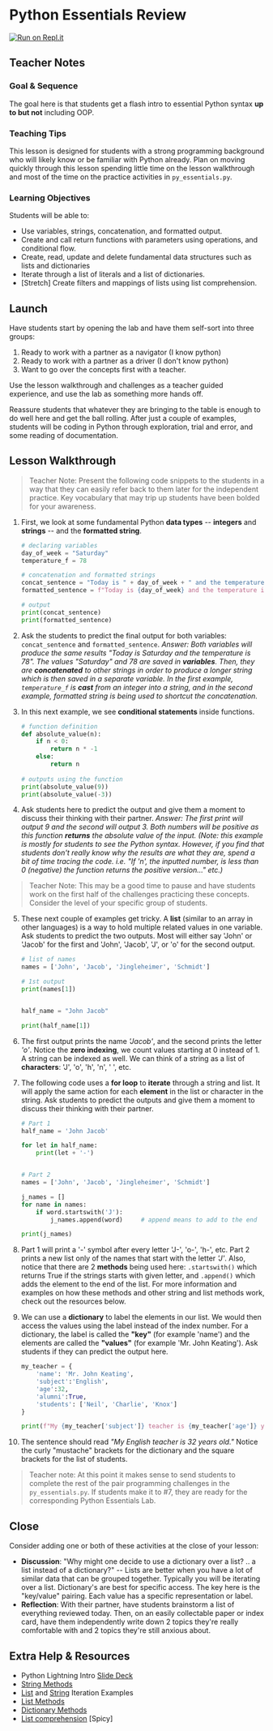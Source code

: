 # Python Essentials Review

[![Run on Repl.it](https://repl.it/badge/github/upperlinecode/<INSERT_GITHUB_EXTENSION>)](https://repl.it/github/upperlinecode/<INSERT_GITHUB_EXTENSION>)

## Teacher Notes

### Goal & Sequence

The goal here is that students get a flash intro to essential Python syntax **up to but not** including OOP. 

### Teaching Tips

This lesson is designed for students with a strong programming background who will likely know or be familiar with Python already. Plan on moving quickly through this lesson spending little time on the lesson walkthrough and most of the time on the practice activities in `py_essentials.py`.

### Learning Objectives

Students will be able to:

- Use variables, strings, concatenation, and formatted output.
- Create and call return functions with parameters using operations, and conditional flow.
- Create, read, update and delete fundamental data structures such as lists and dictionaries
- Iterate through a list of literals and a list of dictionaries.
- [Stretch] Create filters and mappings of lists using list comprehension.

## Launch

Have students start by opening the lab and have them self-sort into three groups:
1. Ready to work with a partner as a navigator (I know python) 
2. Ready to work with a partner as a driver (I don't know python)
3. Want to go over the concepts first with a teacher.

Use the lesson walkthrough and challenges as a teacher guided experience, and use the lab as something more hands off. 

Reassure students that whatever they are bringing to the table is enough to do well here and get the ball rolling. After just a couple of examples, students will be coding in Python through exploration, trial and error, and some reading of documentation.

## Lesson Walkthrough

> Teacher Note: Present the following code snippets to the students in a way that they can easily refer back to them later for the independent practice. Key vocabulary that may trip up students have been bolded for your awareness. 

1. First, we look at some fundamental Python **data types** -- **integers** and **strings** -- and the **formatted string**.

    ```py
    # declaring variables
    day_of_week = "Saturday"
    temperature_f = 78

    # concatenation and formatted strings
    concat_sentence = "Today is " + day_of_week + " and the temperature is " + str(temperature_f)
    formatted_sentence = f"Today is {day_of_week} and the temperature is {temperature_f}"

    # output
    print(concat_sentence)
    print(formatted_sentence)
    ```

2. Ask the students to predict the final output for both variables: `concat_sentence` and `formatted_sentence`. _Answer: Both variables will produce the same results "Today is Saturday and the temperature is 78". The values "Saturday" and 78 are saved in **variables**. Then, they are **concatenated** to other strings in order to produce a longer string which is then saved in a separate variable. In the first example, `temperature_f` is **cast** from an integer into a string, and in the second example, formatted string is being used to shortcut the concatenation._

3. In this next example, we see **conditional statements** inside functions.

    ```py
    # function definition
    def absolute_value(n):
        if n < 0:
            return n * -1
        else:
            return n
        
    # outputs using the function
    print(absolute_value(9))
    print(absolute_value(-3))
    ```

4. Ask students here to predict the output and give them a moment to discuss their thinking with their partner. _Answer: The first print will output 9 and the second will output 3. Both numbers will be positive as this function **returns** the absolute value of the input. (Note: this example is mostly for students to see the Python syntax. However, if you find that students don't really know why the results are what they are, spend a bit of time tracing the code. i.e. "If 'n', the inputted number, is less than 0 (negative) the function returns the positive version..." etc.)_ 

> Teacher Note: This may be a good time to pause and have students work on the first half of the challenges practicing these concepts. Consider the level of your specific group of students.


5. These next couple of examples get tricky. A **list** (similar to an array in other languages) is a way to hold multiple related values in one variable. Ask students to predict the two outputs. Most will either say 'John' or 'Jacob' for the first and 'John', 'Jacob', 'J', or 'o' for the second output. 
    ```py
    # list of names
    names = ['John', 'Jacob', 'Jingleheimer', 'Schmidt']

    # 1st output
    print(names[1])


    half_name = "John Jacob"

    print(half_name[1])
    ```

6. The first output prints the name _'Jacob'_, and the second prints the letter _'o'_. Notice the **zero indexing**, we count values starting at 0 instead of 1. A string can be indexed as well. We can think of a string as a list of **characters**: 'J', 'o', 'h', 'n', ' ', etc.

7. The following code uses a **for loop** to **iterate** through a string and list. It will apply the same action for each **element** in the list or character in the string. Ask students to predict the outputs and give them a moment to discuss their thinking with their partner. 
    ```py
    # Part 1
    half_name = 'John Jacob'

    for let in half_name:
        print(let + '-')


    # Part 2
    names = ['John', 'Jacob', 'Jingleheimer', 'Schmidt']

    j_names = []
    for name in names:
        if word.startswith('J'):
            j_names.append(word)     # append means to add to the end
    
    print(j_names)
    ```

8. Part 1 will print a '-' symbol after every letter 'J-', 'o-', 'h-', etc. Part 2 prints a new list only of the names that start with the letter _'J'_. Also, notice that there are 2 **methods** being used here: `.startswith()` which returns True if the strings starts with given letter, and `.append()` which adds the element to the end of the list. For more information and examples on how these methods and other string and list methods work, check out the resources below.

9. We can use a **dictionary** to label the elements in our list. We would then access the values using the label instead of the index number. For a dictionary, the label is called the **"key"** (for example 'name') and the elements are called the **"values"** (for example 'Mr. John Keating'). Ask students if they can predict the output here.
    ```py
    my_teacher = {
        'name': 'Mr. John Keating',
        'subject':'English',
        'age':32,
        'alumni':True,
        'students': ['Neil', 'Charlie', 'Knox']
    }

    print(f"My {my_teacher['subject']} teacher is {my_teacher['age']} years old.")
    ```

10. The sentence should read _"My English teacher is 32 years old."_ Notice the curly "mustache" brackets for the dictionary and the square brackets for the list of students.  

> Teacher note: At this point it makes sense to send students to complete the rest of the pair programming challenges in the `py_essentials.py`. If students make it to #7, they are ready for the corresponding Python Essentials Lab.

## Close

Consider adding one or both of these activities at the close of your lesson:

- **Discussion**: "Why might one decide to use a dictionary over a list? .. a list instead of a dictionary?" -- Lists are better when you have a lot of similar data that can be grouped together. Typically you will be iterating over a list. Dictionary's are best for specific access. The key here is the "key/value" pairing. Each value has a specific representation or label. 
- **Reflection**: With their partner, have students brainstorm a list of everything reviewed today. Then, on an easily collectable paper or index card, have them independently write down 2 topics they're really comfortable with and 2 topics they're still anxious about.


## Extra Help & Resources

- Python Lightning Intro [Slide Deck](https://drive.google.com/file/d/1gsuGKeb-Q8wp7tZafoEzIgQybpQj_UjO/view)
- [String Methods](https://www.w3schools.com/python/python_ref_string.asp)
- [List](https://www.w3schools.com/python/python_lists_loop.asp) and [String](https://www.w3schools.com/python/gloss_python_for_string.asp) Iteration Examples
- [List Methods](https://www.w3schools.com/python/python_ref_list.asp)
- [Dictionary Methods](https://www.w3schools.com/python/python_ref_dictionary.asp)
- [List comprehension](https://www.w3schools.com/python/python_lists_comprehension.asp) [Spicy]
